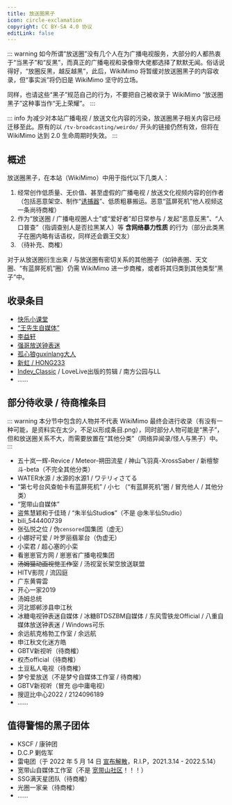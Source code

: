 ```yaml
---
title: 放送圈黑子
icon: circle-exclamation
copyright: CC BY-SA 4.0 协议
editLink: false
---
```


::: warning
如今所谓“放送圈”没有几个人在为广播电视服务，大部分的人都热衷于“当黑子”和“反黑”，而真正的广播电视和录像带大佬都选择了默默无闻。俗话说得好，“放圈反黑，越反越黑”，此后，WikiMimo 将暂缓对放送圈黑子的内容收录，但“事实派”将仍旧是 WikiMimo 坚守的立场。

同样，也请这些“黑子”规范自己的行为，不要把自己被收录于 WikiMimo “放送圈黑子”这种事当作“无上荣耀”。
:::

::: info
为减少对本站广播电视 / 放送文化内容的污染，放送圈黑子相关内容已经迁移至此。原有的以 `/tv-broadcasting/weirdo/` 开头的链接仍然有效，但将在 WikiMimo 达到 2.0 生命周期时失效。
:::

## 概述

放送圈黑子，在本站（WikiMimo）中用于指代以下几类人：

1. 经常创作低质量、无价值、甚至虚假的广播电视 / 放送文化视频内容的创作者（包括恶意架空、制作“[诱捕器](/tv-broadcasting/youbuqi.md)”、低质粗暴搬运。恶意“蓝屏死机”他人视频这一条尚待商榷）
2. 作为“放送圈 / 广播电视圈人士”或“爱好者”却日常参与 / 发起“恶意反黑”、“人口普查”（指调查别人是否拉黑某人）等 **含网络暴力性质** 的行为（部分此类黑子在圈内略有话语权，同样还会霸王交友）
3. （待补充、商榷）

对于从放送圈衍生出来 / 与放送圈有密切关系的其他圈子（如钟表圈、天文圈、“有蓝屏死机”圈）仍需 WikiMimo 进一步商榷，或者将其归类到其他类型“黑子”中。

## 收录条目

- [快乐小课堂](klxkt.md)
- [“王先生自媒体”](wxszmt.md)
- [李益轩](liyixuan.md)
- [强哥放送钟表迷](qiangge.md)
- [孤心狼guxinlang大人](guxinlang.md)
- [新虹 / HONG233](xinhong.md)
- [Indev_Classic](indev-classic.md) / LoveLive出版的剪辑 / 南方公园与LL
- ……

## 部分待收录 / 待商榷条目

::: warning
本分节中包含的人物并不代表 WikiMimo 最终会进行收录（有没有一种可能，是资料实在太少，不足以形成条目.png），同时部分人物可能是“黑子”，但和放送圈关系不大，而需要放置在“其他分类”（网络异闻录/怪人与黑子）中。
:::

- 五十岚一辉-Revice / Meteor-朔田流星 / 神山飞羽真-XrossSaber / 新檀黎斗-beta（不完全其他分类）
- WATER水源 / 水源的水源1 / ワテリィさてる
- “第七号台风查帕卡有蓝屏死机” / 小七 （“有蓝屏死机”圈 / 冒充他人 / 其他分类）
- “宽带山自媒体”
- 盗焦慧颖和于佳琦 / “朱半仙Studio**s**”（不是 @朱半仙Studio）
- bili_544400739
- 张弘悦之位 / 伪`censored`国集团（虚无）<!-- / 伪 man zhou 国集团 -->
- 小娜好可爱 / 叶罗丽翡翠台（伪虚无）<!-- / 跑调大王巴迪龙 -->
- 小栾君 / 超心塞的小栾
- 看崽崽官方网 / 崽崽省广播电视集团
- ~~汤姆猫动画视觉工作室~~ / 汤视室长架空放送联盟
- HITV影院 / 流囚庭
- 广东黄霄雲
- 开心一家2019
- 汤姆总统
- 河北邯郸涉县申江秋
- 冰糖电视钟表迷自媒体 / 冰糖BTDSZBM自媒体 / 东风雪铁龙Official / 八重自媒体放送钟表迷 / Windows可乐
- 余远航克格勃工作室 / 余远航
- 申江秋文化迷方皓 <!-- 商榷个鬼，录屏 + 投自制 -->
- GBTV新视听（待商榷）
- 权杰official（待商榷）
- 土豆私人电视（待商榷）
- 梦兮爱放送（不是梦兮自媒体工作室 / 待商榷）
- GBTV新视听（冒充 @中庸电视）
- 搜逗比中心2022 / 2124096189
- ……
<!-- - ~~超级肝帝~~ （误 / 天文圈关放送圈屁事） -->
<!-- - Google96Android / G96Android自媒体工作室（好像就是质量低了一点点） -->
<!-- - ~~笑脸星球_saly~~ （误 / 天文圈关放送圈屁事） -->

## 值得警惕的黑子团体

- KSCF / 康钟团
- D.C.P 剿佐军
- 雷电团（于 2022 年 5 月 14 日 [宣布解散](https://t.bilibili.com/660068694536224775)，R.I.P，2021.3.14 - 2022.5.14）
- 宽带山自媒体工作室（不是 [宽带山社区](https://kdslife.com/)！！！）
- SSG满天星团队（待商榷）
- 光圈一家亲（待商榷）
- ……

